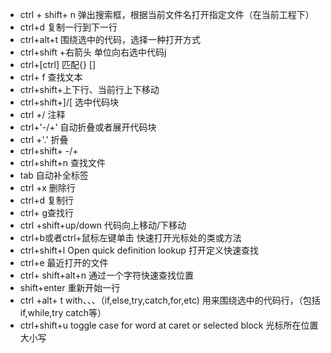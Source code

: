 + ctrl + shift+ n 弹出搜索框，根据当前文件名打开指定文件（在当前工程下）
+ ctrl+d 复制一行到下一行
+ ctrl+alt+t 围绕选中的代码，选择一种打开方式
+ ctrl+shift +右箭头 单位向右选中代码j
+ ctrl+[ctrl] 匹配{} []
+ ctrl+ f 查找文本
+ ctrl+shift+上下行、当前行上下移动
+ ctrl+shift+]/[  选中代码块
+ ctrl +/ 注释
+ ctrl+'-/+'   自动折叠或者展开代码块
+ ctrl +'.'   折叠
+ ctrl+shift+  -/+
+ ctrl+shift+n  查找文件
+ tab 自动补全标签
+ ctrl +x  删除行
+ ctrl+d 复制行
+ ctrl+ g查找行
+ ctrl +shift+up/down 代码向上移动/下移动
+ ctrl+b或者ctrl+鼠标左键单击   快速打开光标处的类或方法
+ ctrl+shift+l  Open quick definition lookup  打开定义快速查找
+ ctrl+e  最近打开的文件
+ ctrl+ shift+alt+n 通过一个字符快速查找位置
+ shift+enter 重新开始一行
+ ctrl +alt+ t with、、、（if,else,try,catch,for,etc) 用来围绕选中的代码行，（包括if,while,try catch等）
+ ctrl+shift+u toggle case for word at caret or selected block 光标所在位置大小写